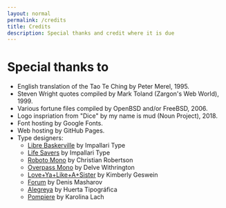 ```yaml
---
layout: normal
permalink: /credits
title: Credits
description: Special thanks and credit where it is due
---
```


# Special thanks to

* English translation of the Tao Te Ching by Peter Merel, 1995.
* Steven Wright quotes compiled by Mark Toland (Zargon's Web World), 1999.
* Various fortune files compiled by OpenBSD and/or FreeBSD, 2006.
* Logo inspriation from "Dice" by my name is mud (Noun Project), 2018.
* Font hosting by Google Fonts.
* Web hosting by GitHub Pages.
* Type designers:
    * [Libre Baskerville](https://fonts.google.com/specimen/Libre+Baskerville) by Impallari Type
    * [Life Savers](https://fonts.google.com/specimen/Life+Savers) by Impallari Type
    * [Roboto Mono](https://fonts.google.com/specimen/Roboto+Mono) by Christian Robertson
    * [Overpass Mono](https://fonts.google.com/specimen/Overpass+Mono) by Delve Withrington
    * [Love+Ya+Like+A+Sister](https://fonts.google.com/specimen/Love+Ya+Like+A+Sister) by Kimberly Geswein
    * [Forum](https://fonts.google.com/specimen/Forum) by Denis Masharov
    * [Alegreya](https://fonts.google.com/specimen/Alegreya) by Huerta Tipográfica
    * [Pompiere](https://fonts.google.com/specimen/Pompiere) by Karolina Lach
